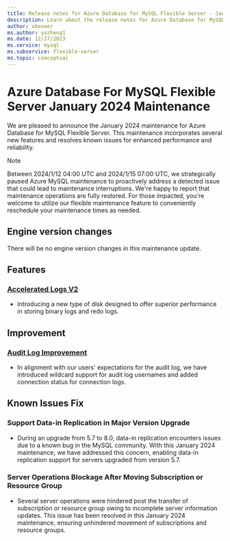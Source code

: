 ```yaml
---
title: Release notes for Azure Database for MySQL Flexible Server - January 2024
description: Learn about the release notes for Azure Database for MySQL Flexible Server January 2024.
author: xboxeer
ms.author: yuzheng1
ms.date: 12/27/2023
ms.service: mysql
ms.subservice: flexible-server
ms.topic: conceptual
---
```


# Azure Database For MySQL Flexible Server January 2024 Maintenance

We are pleased to announce the January 2024 maintenance for Azure Database for MySQL Flexible Server. This maintenance incorporates several new features and resolves known issues for enhanced performance and reliability.
> [!NOTE]
> Between 2024/1/12 04:00 UTC and 2024/1/15 07:00 UTC, we strategically paused Azure MySQL maintenance to proactively address a detected issue that could lead to maintenance interruptions. We're happy to report that maintenance operations are fully restored. For those impacted, you're welcome to utilize our flexible maintenance feature to conveniently reschedule your maintenance times as needed.

## Engine version changes
There will be no engine version changes in this maintenance update.

## Features
### [Accelerated Logs V2](../concepts-accelerated-logs.md)
- Introducing a new type of disk designed to offer superior performance in storing binary logs and redo logs.

## Improvement

### [Audit Log Improvement](../concepts-audit-logs.md)
- In alignment with our users' expectations for the audit log, we have introduced wildcard support for audit log usernames and added connection status for connection logs.

## Known Issues Fix
### Support Data-in Replication in Major Version Upgrade
- During an upgrade from 5.7 to 8.0, data-in replication encounters issues due to a known bug in the MySQL community. With this January 2024 maintenance, we have addressed this concern, enabling data-in replication support for servers upgraded from version 5.7.
### Server Operations Blockage After Moving Subscription or Resource Group
- Several server operations were hindered post the transfer of subscription or resource group owing to incomplete server information updates. This issue has been resolved in this January 2024 maintenance, ensuring unhindered movement of subscriptions and resource groups.
